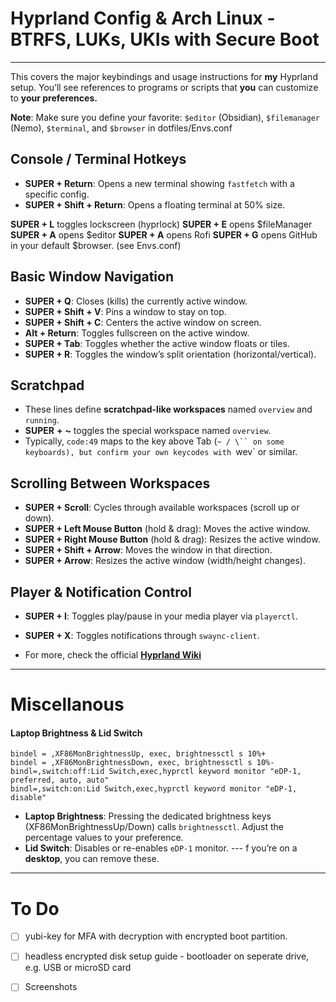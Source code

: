 
# Hyprland Config & Arch Linux - BTRFS, LUKs, UKIs with Secure Boot
---
This covers the major keybindings and usage instructions for **my** Hyprland setup. You’ll see references to programs or scripts that **you** can customize to **your preferences.**

**Note**: Make sure you define your favorite: `$editor` (Obsidian), `$filemanager` (Nemo), `$terminal`, and `$browser` in dotfiles/Envs.conf

## Console / Terminal Hotkeys
- **SUPER + Return**: Opens a new terminal showing `fastfetch` with a specific config.  
- **SUPER + Shift + Return**: Opens a floating terminal at 50% size.
  
**SUPER + L** toggles lockscreen (hyprlock)
**SUPER + E** opens $fileManager
**SUPER + A** opens $editor
**SUPER + A** opens Rofi
**SUPER + G** opens GitHub in your default $browser. (see Envs.conf)
  
## Basic Window Navigation
- **SUPER + Q**: Closes (kills) the currently active window.  
- **SUPER + Shift + V**: Pins a window to stay on top.  
- **SUPER + Shift + C**: Centers the active window on screen.  
- **Alt + Return**: Toggles fullscreen on the active window.  
- **SUPER + Tab**: Toggles whether the active window floats or tiles.  
- **SUPER + R**: Toggles the window’s split orientation (horizontal/vertical).

## Scratchpad
- These lines define **scratchpad-like workspaces** named `overview` and `running`.  
- **SUPER** **+** **~** toggles the special workspace named `overview`. 
- Typically, `code:49` maps to the key above Tab (`~ / \`` on some keyboards), but confirm your own keycodes with `wev` or similar.

## Scrolling Between Workspaces
- **SUPER + Scroll**: Cycles through available workspaces (scroll up or down).  
- **SUPER + Left Mouse Button** (hold & drag): Moves the active window.  
- **SUPER + Right Mouse Button** (hold & drag): Resizes the active window.
- **SUPER + Shift + Arrow**: Moves the window in that direction.  
- **SUPER + Arrow**: Resizes the active window (width/height changes).

## Player & Notification Control
- **SUPER + I**: Toggles play/pause in your media player via `playerctl`.  
- **SUPER + X**: Toggles notifications through `swaync-client`.
  
- For more, check the official [**Hyprland Wiki**](https://wiki.hyprland.org/)
---
# Miscellanous 
#### Laptop Brightness & Lid Switch
```
bindel = ,XF86MonBrightnessUp, exec, brightnessctl s 10%+
bindel = ,XF86MonBrightnessDown, exec, brightnessctl s 10%-
bindl=,switch:off:Lid Switch,exec,hyprctl keyword monitor "eDP-1, preferred, auto, auto"
bindl=,switch:on:Lid Switch,exec,hyprctl keyword monitor "eDP-1, disable"
```
- **Laptop Brightness**: Pressing the dedicated brightness keys (XF86MonBrightnessUp/Down) calls `brightnessctl`. Adjust the percentage values to your preference.  
- **Lid Switch**: Disables or re-enables `eDP-1` monitor.  --- f you’re on a **desktop**, you can remove these.
---
# To Do
- [ ] yubi-key for MFA with decryption with encrypted boot partition.
- [ ] headless encrypted disk setup guide - bootloader on seperate drive, e.g. USB or microSD card
- [ ] Screenshots

